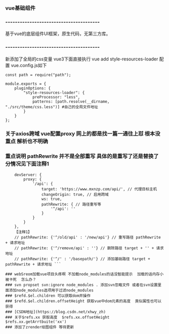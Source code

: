 ### vue基础组件

### ---------------------------------------

基于vue的底层组件UI框架，原生代码，无第三方库。

### ---------------------------------------

新添加了全局的css变量 vue3下面直接执行 vue add style-resources-loader 
配置 vue.config.js如下
```
const path = require("path");

module.exports = {
    pluginOptions: {
        "style-resources-loader": {
            preProcessor: "less",
            patterns: [path.resolve(__dirname, "./src/theme/css.less")] #自己的全局文件地址
        } 
    }
};
```

###  关于axios跨域  vue配置proxy 网上的都是找一篇一通往上怼  根本没重点 解析也不明确
### 重点说明 pathRewrite 并不是全部重写 具体的是重写了还是替换了  分情况见下面注释1
```    // 配置跨域
    devServer: {
        proxy: {
            '/api': {
                target: 'https://www.mxnzp.com/api/', // 代理目标主机
                changeOrigin: true, // 启用跨域
                ws: true,
                pathRewrite: { // 路径重写等
                    '^/api': ''
                }
            }
        }
    },
    【注释1】
    // pathRewrite: {'^/old/api' : '/new/api'} // 重写路径 pathRewrite + 请求地址
    // pathRewrite: {'^/remove/api' : ''} // 删除路径 target + '' + 请求地址
    // pathRewrite: {'^/' : '/basepath/'} // 添加基础路径 target + pathRewrite + 请求地址 ```

### webSreom加载vue项目头疼啊 不加载node_modules的话没智能提示  加载的话内存小被卡死  怎么办？
### svn propset svn:ignore node_modules . 添加svn忽略文件 或者在svn设置里面添加node_modules选项用于过滤node_modules
### $refd.$el.children 可以获取dom并操作
### $refd.$el.children.offsetHeight 获取vue中dom元素的高度  类似属性也可以获得 
### [CSDN地址](https://blog.csdn.net/xhwy_zh)
### 关于$refs.xx 获取高度  $refs.xx.offsetHeight $refs.xx.getArrtbuite('xx')
### 添加了zrender绘图组件 等待更新
 
